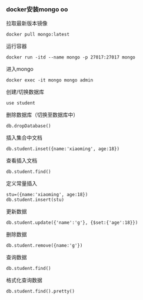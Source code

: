### docker安装mongo oo 

拉取最新版本镜像

```shell
docker pull mongo:latest
```

运行容器

```shell
docker run -itd --name mongo -p 27017:27017 mongo
```

进入mongo

```shell
docker exec -it mongo mongo admin
```

创建/切换数据库

```shell
use student
```

删除数据库（切换至数据库中）

```shell
db.dropDatabase()
```

插入集合中文档

```shell
db.student.inset({name:'xiaoming', age:18})
```

查看插入文档

```shell
db.student.find()
```

定义常量插入

```shell
stu=({name:'xiaoming', age:18})
db.student.insert(stu)
```

更新数据

```shell
db.student.update({'name':'g'}, {$set:{'age':18}})
```

删除数据

```shell
db.student.remove({name:'g'})
```

查询数据

```shell
db.student.find()
```

格式化查询数据

```shell
db.student.find().pretty()
```

